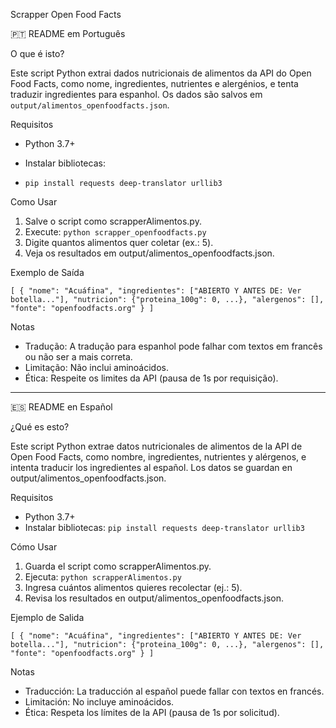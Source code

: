 Scrapper Open Food Facts

🇵🇹 README em Português

O que é isto?

Este script Python extrai dados nutricionais de alimentos da API do Open Food Facts, como nome, ingredientes, nutrientes e alergénios, e tenta traduzir ingredientes para espanhol. Os dados são salvos em `output/alimentos_openfoodfacts.json`.

Requisitos

- Python 3.7+
- Instalar bibliotecas:

- `pip install requests deep-translator urllib3`

Como Usar

1.  Salve o script como scrapperAlimentos.py.
2.  Execute:
    `python scrapper_openfoodfacts.py`
3.  Digite quantos alimentos quer coletar (ex.: 5).
4.  Veja os resultados em output/alimentos_openfoodfacts.json.

Exemplo de Saída

`[
    {
        "nome": "Acuáfina",
        "ingredientes": ["ABIERTO Y ANTES DE: Ver botella..."],
        "nutricion": {"proteina_100g": 0, ...},
        "alergenos": [],
        "fonte": "openfoodfacts.org"
    }
]`

Notas

- Tradução: A tradução para espanhol pode falhar com textos em francês ou não ser a mais correta.
- Limitação: Não inclui aminoácidos.
- Ética: Respeite os limites da API (pausa de 1s por requisição).

---

🇪🇸 README en Español

¿Qué es esto?

Este script Python extrae datos nutricionales de alimentos de la API de Open Food Facts, como nombre, ingredientes, nutrientes y alérgenos, e intenta traducir los ingredientes al español. Los datos se guardan en output/alimentos_openfoodfacts.json.

Requisitos

- Python 3.7+
- Instalar bibliotecas:
  `pip install requests deep-translator urllib3`

Cómo Usar

1. Guarda el script como scrapperAlimentos.py.
2. Ejecuta:
   `python scrapperAlimentos.py`
3. Ingresa cuántos alimentos quieres recolectar (ej.: 5).
4. Revisa los resultados en output/alimentos_openfoodfacts.json.

Ejemplo de Salida

`[
    {
        "nome": "Acuáfina",
        "ingredientes": ["ABIERTO Y ANTES DE: Ver botella..."],
        "nutricion": {"proteina_100g": 0, ...},
        "alergenos": [],
        "fonte": "openfoodfacts.org"
    }
]`

Notas

- Traducción: La traducción al español puede fallar con textos en francés.
- Limitación: No incluye aminoácidos.
- Ética: Respeta los límites de la API (pausa de 1s por solicitud).